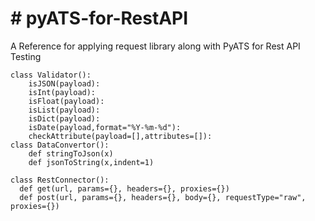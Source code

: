 ﻿# # pyATS-for-RestAPI
A Reference for applying request library along with PyATS for Rest API Testing

    class Validator():
	    isJSON(payload):
	    isInt(payload):
	    isFloat(payload):
	    isList(payload):
	    isDict(payload):
	    isDate(payload,format="%Y-%m-%d"):
	    checkAttribute(payload=[],attributes=[]):
    class DataConvertor():
        def stringToJson(x)
        def jsonToString(x,indent=1)

    class RestConnector():
      def get(url, params={}, headers={}, proxies={})
      def post(url, params={}, headers={}, body={}, requestType="raw", proxies={})
	    
	    







